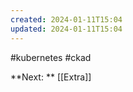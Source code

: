 ```yaml
---
created: 2024-01-11T15:04
updated: 2024-01-11T15:04
---
```

#kubernetes #ckad 

**Next: ** [[Extra]]